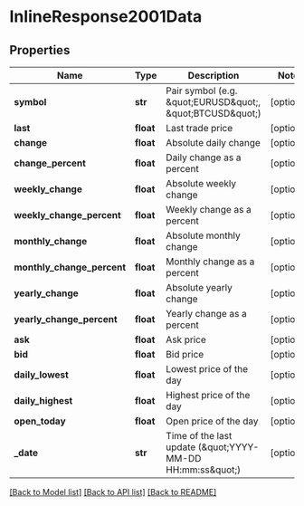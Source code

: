# InlineResponse2001Data

## Properties
Name | Type | Description | Notes
------------ | ------------- | ------------- | -------------
**symbol** | **str** | Pair symbol (e.g. \&quot;EURUSD\&quot;, \&quot;BTCUSD\&quot;) | [optional] 
**last** | **float** | Last trade price | [optional] 
**change** | **float** | Absolute daily change | [optional] 
**change_percent** | **float** | Daily change as a percent | [optional] 
**weekly_change** | **float** | Absolute weekly change | [optional] 
**weekly_change_percent** | **float** | Weekly change as a percent | [optional] 
**monthly_change** | **float** | Absolute monthly change | [optional] 
**monthly_change_percent** | **float** | Monthly change as a percent | [optional] 
**yearly_change** | **float** | Absolute yearly change | [optional] 
**yearly_change_percent** | **float** | Yearly change as a percent | [optional] 
**ask** | **float** | Ask price | [optional] 
**bid** | **float** | Bid price | [optional] 
**daily_lowest** | **float** | Lowest price of the day | [optional] 
**daily_highest** | **float** | Highest price of the day | [optional] 
**open_today** | **float** | Open price of the day | [optional] 
**_date** | **str** | Time of the last update (\&quot;YYYY-MM-DD HH:mm:ss\&quot;) | [optional] 

[[Back to Model list]](../README.md#documentation-for-models) [[Back to API list]](../README.md#documentation-for-api-endpoints) [[Back to README]](../README.md)

